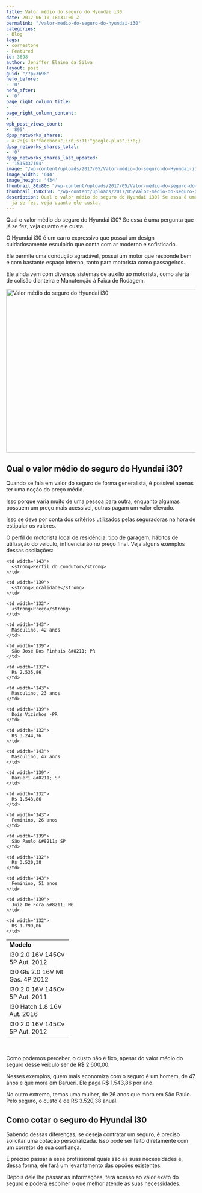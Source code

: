```yaml
---
title: Valor médio do seguro do Hyundai i30
date: 2017-06-10 18:31:00 Z
permalink: "/valor-medio-do-seguro-do-hyundai-i30"
categories:
- Blog
tags:
- cornestone
- Featured
id: 3698
author: Jeniffer Elaina da Silva
layout: post
guid: "/?p=3698"
hefo_before:
- '0'
hefo_after:
- '0'
page_right_column_title:
- ''
page_right_column_content:
- ''
wpb_post_views_count:
- '895'
dpsp_networks_shares:
- a:2:{s:8:"facebook";i:0;s:11:"google-plus";i:0;}
dpsp_networks_shares_total:
- '0'
dpsp_networks_shares_last_updated:
- '1515437104'
image: "/wp-content/uploads/2017/05/Valor-médio-do-seguro-do-Hyundai-i30.jpg"
image_width: '644'
image_height: '434'
thumbnail_80x80: "/wp-content/uploads/2017/05/Valor-médio-do-seguro-do-Hyundai-i30-80x80.jpg"
thumbnail_150x150: "/wp-content/uploads/2017/05/Valor-médio-do-seguro-do-Hyundai-i30-150x150.jpg"
description: Qual o valor médio do seguro do Hyundai i30? Se essa é uma pergunta que
  já se fez, veja quanto ele custa.
---
```


Qual o valor médio do seguro do Hyundai i30? Se essa é uma pergunta que já se fez, veja quanto ele custa.

O Hyundai i30 é um carro expressivo que possui um design cuidadosamente esculpido que conta com ar moderno e sofisticado.

Ele permite uma condução agradável, possui um motor que responde bem e com bastante espaço interno, tanto para motorista como passageiros.

Ele ainda vem com diversos sistemas de auxílio ao motorista, como alerta de colisão dianteira e Manutenção à Faixa de Rodagem.

[<img class="aligncenter wp-image-3699 size-full" title="Valor médio do seguro do Hyundai i30" src="/wp-content/uploads/2017/05/Valor-médio-do-seguro-do-Hyundai-i30.jpg" alt="Valor médio do seguro do Hyundai i30" width="644" height="434" srcset="/wp-content/uploads/2017/05/Valor-médio-do-seguro-do-Hyundai-i30.jpg 644w, /wp-content/uploads/2017/05/Valor-médio-do-seguro-do-Hyundai-i30-250x168.jpg 250w, /wp-content/uploads/2017/05/Valor-médio-do-seguro-do-Hyundai-i30-120x81.jpg 120w" sizes="(max-width: 644px) 100vw, 644px" />](/wp-content/uploads/2017/05/Valor-médio-do-seguro-do-Hyundai-i30.jpg)

## Qual o valor médio do seguro do Hyundai i30?

Quando se fala em valor do seguro de forma generalista, é possível apenas ter uma noção do preço médio.

Isso porque varia muito de uma pessoa para outra, enquanto algumas possuem um preço mais acessível, outras pagam um valor elevado.

Isso se deve por conta dos critérios utilizados pelas seguradoras na hora de estipular os valores.

O perfil do motorista local de residência, tipo de garagem, hábitos de utilização do veículo, influenciarão no preço final. Veja alguns exemplos dessas oscilações:

<table width="auto">
  <tr>
    <td width="151">
      <strong>Modelo</strong>
    </td>
    
    <td width="143">
      <strong>Perfil do condutor</strong>
    </td>
    
    <td width="139">
      <strong>Localidade</strong>
    </td>
    
    <td width="132">
      <strong>Preço</strong>
    </td>
  </tr>
  
  <tr>
    <td width="151">
      I30 2.0 16V 145Cv 5P Aut. 2012
    </td>
    
    <td width="143">
      Masculino, 42 anos
    </td>
    
    <td width="139">
      São José Dos Pinhais &#8211; PR
    </td>
    
    <td width="132">
      R$ 2.535,86
    </td>
  </tr>
  
  <tr>
    <td width="151">
      I30 Gls 2.0 16V Mt Gas. 4P 2012
    </td>
    
    <td width="143">
      Masculino, 23 anos
    </td>
    
    <td width="139">
      Dois Vizinhos -PR
    </td>
    
    <td width="132">
      R$ 3.244,76
    </td>
  </tr>
  
  <tr>
    <td width="151">
      I30 2.0 16V 145Cv 5P Aut. 2011
    </td>
    
    <td width="143">
      Masculino, 47 anos
    </td>
    
    <td width="139">
      Barueri &#8211; SP
    </td>
    
    <td width="132">
      R$ 1.543,86
    </td>
  </tr>
  
  <tr>
    <td width="151">
      I30 Hatch 1.8 16V Aut. 2016
    </td>
    
    <td width="143">
      Feminino, 26 anos
    </td>
    
    <td width="139">
      São Paulo &#8211; SP
    </td>
    
    <td width="132">
      R$ 3.520,38
    </td>
  </tr>
  
  <tr>
    <td width="151">
      I30 2.0 16V 145Cv 5P Aut. 2012
    </td>
    
    <td width="143">
      Feminino, 51 anos
    </td>
    
    <td width="139">
      Juiz De Fora &#8211; MG
    </td>
    
    <td width="132">
      R$ 1.799,06
    </td>
  </tr>
</table>

&nbsp;

Como podemos perceber, o custo não é fixo, apesar do valor médio do seguro desse veículo ser de R$ 2.600,00.

Nesses exemplos, quem mais economiza com o seguro é um homem, de 47 anos e que mora em Barueri. Ele paga R$ 1.543,86 por ano.

No outro extremo, temos uma mulher, de 26 anos que mora em São Paulo. Pelo seguro, o custo é de R$ 3.520,38 anual.

## Como cotar o seguro do Hyundai i30

Sabendo dessas diferenças, se deseja contratar um seguro, é preciso solicitar uma cotação personalizada. Isso pode ser feito diretamente com um corretor de sua confiança.

É preciso passar a esse profissional quais são as suas necessidades e, dessa forma, ele fará um levantamento das opções existentes.

Depois dele lhe passar as informações, terá acesso ao valor exato do seguro e poderá escolher o que melhor atende as suas necessidades.

&nbsp;